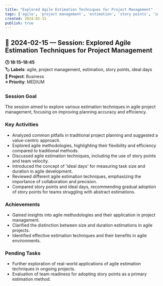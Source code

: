 ```yaml
---
title: "Explored Agile Estimation Techniques for Project Management"
tags: ['agile', 'project management', 'estimation', 'story points', 'ideal days']
created: 2024-02-15
publish: true
---
```


## 📅 2024-02-15 — Session: Explored Agile Estimation Techniques for Project Management

**🕒 18:15–18:45**  
**🏷️ Labels**: agile, project management, estimation, story points, ideal days  
**📂 Project**: Business  
**⭐ Priority**: MEDIUM  


### Session Goal
The session aimed to explore various estimation techniques in agile project management, focusing on improving planning accuracy and efficiency.

### Key Activities
- Analyzed common pitfalls in traditional project planning and suggested a value-centric approach.
- Explored agile methodologies, highlighting their flexibility and efficiency compared to traditional methods.
- Discussed agile estimation techniques, including the use of story points and team velocity.
- Introduced the concept of 'ideal days' for measuring task size and duration in agile development.
- Reviewed different agile estimation techniques, emphasizing the importance of collaboration and precision.
- Compared story points and ideal days, recommending gradual adoption of story points for teams struggling with abstract estimations.

### Achievements
- Gained insights into agile methodologies and their application in project management.
- Clarified the distinction between size and duration estimations in agile projects.
- Identified effective estimation techniques and their benefits in agile environments.

### Pending Tasks
- Further exploration of real-world applications of agile estimation techniques in ongoing projects.
- Evaluation of team readiness for adopting story points as a primary estimation method.
